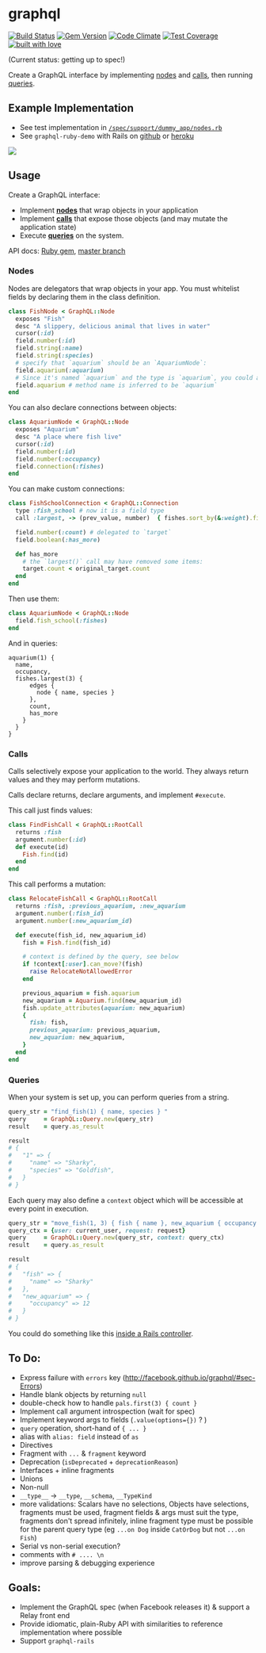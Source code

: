 # graphql

[![Build Status](https://travis-ci.org/rmosolgo/graphql-ruby.svg?branch=master)](https://travis-ci.org/rmosolgo/graphql-ruby)
[![Gem Version](https://badge.fury.io/rb/graphql.svg)](https://rubygems.org/gems/graphql)
[![Code Climate](https://codeclimate.com/github/rmosolgo/graphql-ruby/badges/gpa.svg)](https://codeclimate.com/github/rmosolgo/graphql-ruby)
[![Test Coverage](https://codeclimate.com/github/rmosolgo/graphql-ruby/badges/coverage.svg)](https://codeclimate.com/github/rmosolgo/graphql-ruby)
[![built with love](https://cloud.githubusercontent.com/assets/2231765/6766607/d07992c6-cfc9-11e4-813f-d9240714dd50.png)](http://rmosolgo.github.io/react-badges/)

(Current status: getting up to spec!)

Create a GraphQL interface by implementing [nodes](#nodes) and [calls](#calls), then running [queries](#queries).

## Example Implementation

- See test implementation in [`/spec/support/dummy_app/nodes.rb`](https://github.com/rmosolgo/graphql/blob/master/spec/support/nodes.rb)
- See `graphql-ruby-demo` with Rails on [github](https://github.com/rmosolgo/graphql-ruby-demo) or [heroku](http://graphql-ruby-demo.herokuapp.com/)

<a href="http://graphql-ruby-demo.herokuapp.com/" target="_blank"><img src="https://cloud.githubusercontent.com/assets/2231765/6839956/c62c1fca-d32d-11e4-9e54-ec6743d3e4b5.png" style="max-height: 300px; max-width: 100%; display: block; margin: auto;"/></a>

## Usage

Create a GraphQL interface:

- Implement [__nodes__](#nodes) that wrap objects in your application
- Implement [__calls__](#calls) that expose those objects (and may mutate the application state)
- Execute [__queries__](#queries) on the system.

API docs: [Ruby gem](http://rubydoc.info/gems/graphql), [master branch](http://www.rubydoc.info/github/rmosolgo/graphql-ruby/master)

### Nodes

Nodes are delegators that wrap objects in your app. You must whitelist fields by declaring them in the class definition.


```ruby
class FishNode < GraphQL::Node
  exposes "Fish"
  desc "A slippery, delicious animal that lives in water"
  cursor(:id)
  field.number(:id)
  field.string(:name)
  field.string(:species)
  # specify that `aquarium` should be an `AquariumNode`:
  field.aquarium(:aquarium)
  # Since it's named `aquarium` and the type is `aquarium`, you could also write:
  field.aquarium # method name is inferred to be `aquarium`
end
```

You can also declare connections between objects:

```ruby
class AquariumNode < GraphQL::Node
  exposes "Aquarium"
  desc "A place where fish live"
  cursor(:id)
  field.number(:id)
  field.number(:occupancy)
  field.connection(:fishes)
end
```

You can make custom connections:

```ruby
class FishSchoolConnection < GraphQL::Connection
  type :fish_school # now it is a field type
  call :largest, -> (prev_value, number)  { fishes.sort_by(&:weight).first(number.to_i) }

  field.number(:count) # delegated to `target`
  field.boolean(:has_more)

  def has_more
    # the `largest()` call may have removed some items:
    target.count < original_target.count
  end
end
```

Then use them:

```ruby
class AquariumNode < GraphQL::Node
  field.fish_school(:fishes)
end
```

And in queries:

```
aquarium(1) {
  name,
  occupancy,
  fishes.largest(3) {
      edges {
        node { name, species }
      },
      count,
      has_more
    }
  }
}
```

### Calls

Calls selectively expose your application to the world. They always return values and they may perform mutations.

Calls declare returns, declare arguments, and implement `#execute`.

This call just finds values:

```ruby
class FindFishCall < GraphQL::RootCall
  returns :fish
  argument.number(:id)
  def execute(id)
    Fish.find(id)
  end
end
```

This call performs a mutation:

```ruby
class RelocateFishCall < GraphQL::RootCall
  returns :fish, :previous_aquarium, :new_aquarium
  argument.number(:fish_id)
  argument.number(:new_aquarium_id)

  def execute(fish_id, new_aquarium_id)
    fish = Fish.find(fish_id)

    # context is defined by the query, see below
    if !context[:user].can_move?(fish)
      raise RelocateNotAllowedError
    end

    previous_aquarium = fish.aquarium
    new_aquarium = Aquarium.find(new_aquarium_id)
    fish.update_attributes(aquarium: new_aquarium)
    {
      fish: fish,
      previous_aquarium: previous_aquarium,
      new_aquarium: new_aquarium,
    }
  end
end
```

### Queries

When your system is set up, you can perform queries from a string.

```ruby
query_str = "find_fish(1) { name, species } "
query     = GraphQL::Query.new(query_str)
result    = query.as_result

result
# {
#   "1" => {
#     "name" => "Sharky",
#     "species" => "Goldfish",
#   }
# }
```

Each query may also define a `context` object which will be accessible at every point in execution.

```ruby
query_str = "move_fish(1, 3) { fish { name }, new_aquarium { occupancy } }"
query_ctx = {user: current_user, request: request}
query     = GraphQL::Query.new(query_str, context: query_ctx)
result    = query.as_result

result
# {
#   "fish" => {
#     "name" => "Sharky"
#   },
#   "new_aquarium" => {
#     "occupancy" => 12
#   }
# }
```

You could do something like this [inside a Rails controller](https://github.com/rmosolgo/graphql-ruby-demo/blob/master/app/controllers/queries_controller.rb#L21).

## To Do:

- Express failure with `errors` key (http://facebook.github.io/graphql/#sec-Errors)
- Handle blank objects by returning `null`
- double-check how to handle `pals.first(3) { count }`
- Implement call argument introspection (wait for spec)
- Implement keyword args to fields (`.value(options={})` ? )
- `query` operation, short-hand of `{ ... }`
- alias with `alias: field` instead of `as`
- Directives
- Fragment with `...` & `fragment` keyword
- Deprecation (`isDeprecated` + `deprecationReason`)
- Interfaces + inline fragments
- Unions
- Non-null
- `__type__` -> `__type`, `__schema`, `__TypeKind`
- more validations: Scalars have no selections, Objects have selections, fragments must be used, fragment fields & args must suit the type, fragments don't spread infinitely, inline fragment type must be possible for the parent query type (eg `...on Dog` inside `CatOrDog` but not `...on Fish`)
- Serial vs non-serial execution?
- comments with `# .... \n`
- improve parsing & debugging experience

## Goals:

- Implement the GraphQL spec (when Facebook releases it) & support a Relay front end
- Provide idiomatic, plain-Ruby API with similarities to reference implementation where possible
- Support `graphql-rails`
